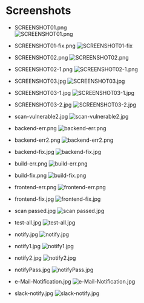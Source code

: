 # Screenshots
 

* SCREENSHOT01.png  
 ![SCREENSHOT01.png](./SCREENSHOT01.png)
* SCREENSHOT01-fix.png 
![SCREENSHOT01-fix](./SCREENSHOT01-fix.png)


* SCREENSHOT02.png
![SCREENSHOT02.png](./SCREENSHOT02.png)
* SCREENSHOT02-1.png
![SCREENSHOT02-1.png](./SCREENSHOT02-1.png)


* SCREENSHOT03.jpg
![SCREENSHOT03.jpg](./SCREENSHOT03.jpg)

* SCREENSHOT03-1.jpg
![SCREENSHOT03-1.jpg](./SCREENSHOT03-1.jpg)

* SCREENSHOT03-2.jpg
![SCREENSHOT03-2.jpg](./SCREENSHOT03-2.jpg)

* scan-vulnerable2.jpg
![scan-vulnerable2.jpg](./scan-vulnerable2.jpg)

* backend-err.png
![backend-err.png](./backend-err.png)
* backend-err2.png
![backend-err2.png](./backend-err2.png)
* backend-fix.jpg
![backend-fix.jpg](./backend-fix.jpg)

* build-err.png
![build-err.png](./build-err.png)
* build-fix.png
![build-fix.png](./build-fix.png)



* frontend-err.png
![frontend-err.png](./frontend-err.png)
* frontend-fix.jpg
![frontend-fix.jpg](./frontend-fix.jpg)
 

* scan passed.jpg
![scan passed.jpg](./scan-passed.jpg)


* test-all.jpg
![test-all.jpg](./test-all.jpg)



* notify.jpg
![notify.jpg](./notify.jpg)

* notify1.jpg
![notify1.jpg](./notify1.jpg)

* notify2.jpg
![notify2.jpg](./notify2.jpg)

* notifyPass.jpg
![notifyPass.jpg](./notifyPass.jpg)



* e-Mail-Notification.jpg
![e-Mail-Notification.jpg](./e-Mail-Notification.jpg)

* slack-notify.jpg
![slack-notify.jpg](./slack-notify.jpg)
